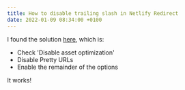 ```yaml
---
title: How to disable trailing slash in Netlify Redirect
date: 2022-01-09 08:34:00 +0100
---
```


 

I found the solution [here](https://support.gatsbyjs.com/hc/en-us/articles/360056349113-Remove-trailing-slash-in-Netlify-URLs), which is:

- Check 'Disable asset optimization'
- Disable Pretty URLs
- Enable the remainder of the options

It works!